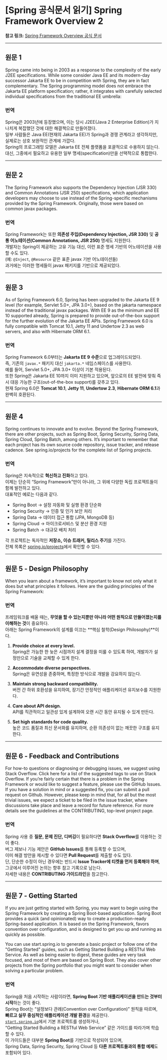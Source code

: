 
# [Spring 공식문서 읽기] Spring Framework Overview 2

**참고 링크:** [Spring Framework Overview 공식 문서](https://docs.spring.io/spring-framework/reference/overview.html)

---

## 원문 1
Spring came into being in 2003 as a response to the complexity of the early J2EE specifications. While some consider Java EE and its modern-day successor Jakarta EE to be in competition with Spring, they are in fact complementary. The Spring programming model does not embrace the Jakarta EE platform specification; rather, it integrates with carefully selected individual specifications from the traditional EE umbrella:

### 번역
Spring은 2003년에 등장했으며, 이는 당시 J2EE(Java 2 Enterprise Edition)가 지나치게 복잡했던 것에 대한 해결책으로 만들어졌다.  
일부 사람들은 Java EE(현재의 Jakarta EE)가 Spring과 경쟁 관계라고 생각하지만, 실제로는 상호 보완적인 관계에 가깝다.  
Spring의 프로그래밍 모델은 Jakarta EE 전체 플랫폼을 포괄적으로 수용하지 않는다. 대신, 그중에서 필요하고 유용한 일부 명세(specification)만을 선택적으로 통합한다.

---

## 원문 2
The Spring Framework also supports the Dependency Injection (JSR 330) and Common Annotations (JSR 250) specifications, which application developers may choose to use instead of the Spring-specific mechanisms provided by the Spring Framework. Originally, those were based on common javax packages.

### 번역
Spring Framework는 또한 **의존성 주입(Dependency Injection, JSR 330)** 및 **공통 어노테이션(Common Annotations, JSR 250)** 명세도 지원한다.  
개발자는 Spring이 제공하는 고유 기능 대신, 이런 표준 명세 기반의 어노테이션을 사용할 수도 있다.  
(예: `@Inject`, `@Resource` 같은 표준 javax 기반 어노테이션들)  
과거에는 이러한 명세들이 javax 패키지를 기반으로 제공되었다.

---

## 원문 3
As of Spring Framework 6.0, Spring has been upgraded to the Jakarta EE 9 level (for example, Servlet 5.0+, JPA 3.0+), based on the jakarta namespace instead of the traditional javax packages. With EE 9 as the minimum and EE 10 supported already, Spring is prepared to provide out-of-the-box support for the further evolution of the Jakarta EE APIs. Spring Framework 6.0 is fully compatible with Tomcat 10.1, Jetty 11 and Undertow 2.3 as web servers, and also with Hibernate ORM 6.1.

### 번역
Spring Framework 6.0부터는 **Jakarta EE 9 수준**으로 업그레이드되었다.  
즉, 기존의 `javax.*` 패키지 대신 `jakarta.*` 네임스페이스를 사용한다.  
예를 들어, Servlet 5.0+, JPA 3.0+ 이상이 기본 적용된다.  
또한 Spring은 Jakarta EE 10까지 이미 지원하고 있으며, 앞으로의 EE 발전에 맞춰 즉시 대응 가능한 구조(out-of-the-box support)를 갖추고 있다.  
현재 Spring 6.0은 **Tomcat 10.1**, **Jetty 11**, **Undertow 2.3**, **Hibernate ORM 6.1**과 완벽히 호환된다.

---

## 원문 4
Spring continues to innovate and to evolve. Beyond the Spring Framework, there are other projects, such as Spring Boot, Spring Security, Spring Data, Spring Cloud, Spring Batch, among others. It’s important to remember that each project has its own source code repository, issue tracker, and release cadence. See spring.io/projects for the complete list of Spring projects.

### 번역
Spring은 지속적으로 **혁신하고 진화**하고 있다.  
이제는 단순히 “Spring Framework”만이 아니라, 그 위에 다양한 독립 프로젝트들이 함께 발전하고 있다.  
대표적인 예로는 다음과 같다.  
- Spring Boot → 설정 자동화 및 실행 환경 단순화  
- Spring Security → 인증 및 인가 보안 처리  
- Spring Data → 데이터 접근 통합 (JPA, MongoDB 등)  
- Spring Cloud → 마이크로서비스 및 분산 환경 지원  
- Spring Batch → 대규모 배치 처리  

각 프로젝트는 독자적인 **저장소, 이슈 트래커, 릴리스 주기**를 가진다.  
전체 목록은 [spring.io/projects](https://spring.io/projects)에서 확인할 수 있다.

---

## 원문 5 - Design Philosophy
When you learn about a framework, it’s important to know not only what it does but what principles it follows. Here are the guiding principles of the Spring Framework:

### 번역
프레임워크를 배울 때는, **무엇을 할 수 있는지뿐만 아니라 어떤 원칙으로 만들어졌는지를 이해하는 것**이 중요하다.  
아래는 Spring Framework의 설계를 이끄는 **핵심 철학(Design Philosophy)**이다.

1. **Provide choice at every level.**  
   Spring은 가능한 한 늦은 시점까지 설계 결정을 미룰 수 있도록 하여, 개발자가 설정만으로 기술을 교체할 수 있게 한다.  

2. **Accommodate diverse perspectives.**  
   Spring은 유연성을 존중하며, 특정한 방식으로 개발을 강요하지 않는다.  

3. **Maintain strong backward compatibility.**  
   버전 간 하위 호환성을 유지하여, 장기간 안정적인 애플리케이션 유지보수를 지원한다.  

4. **Care about API design.**  
   API를 직관적이고 일관성 있게 설계하여 오랜 시간 동안 유지될 수 있게 만든다.  

5. **Set high standards for code quality.**  
   높은 코드 품질과 최신 문서화를 유지하며, 순환 의존성이 없는 깨끗한 구조를 유지한다.

---

## 원문 6 - Feedback and Contributions
For how-to questions or diagnosing or debugging issues, we suggest using Stack Overflow. Click here for a list of the suggested tags to use on Stack Overflow. If you’re fairly certain that there is a problem in the Spring Framework or would like to suggest a feature, please use the GitHub Issues. If you have a solution in mind or a suggested fix, you can submit a pull request on Github. However, please keep in mind that, for all but the most trivial issues, we expect a ticket to be filed in the issue tracker, where discussions take place and leave a record for future reference. For more details see the guidelines at the CONTRIBUTING, top-level project page.

### 번역
Spring 사용 중 **질문, 문제 진단, 디버깅**이 필요하다면 **Stack Overflow**를 이용하는 것이 좋다.  
버그 제보나 기능 제안은 **GitHub Issues**를 통해 등록할 수 있으며,  
이미 해결 방안을 제시할 수 있다면 **Pull Request**를 제출할 수도 있다.  
단, 단순한 수정이 아닌 경우에는 반드시 **Issue Tracker에 티켓을 먼저 등록해야 하며**,  
그곳에서 이루어진 논의는 향후 참고 기록으로 남는다.  
자세한 내용은 **CONTRIBUTING 가이드라인**을 참고한다.

---

## 원문 7 - Getting Started
If you are just getting started with Spring, you may want to begin using the Spring Framework by creating a Spring Boot-based application. Spring Boot provides a quick (and opinionated) way to create a production-ready Spring-based application. It is based on the Spring Framework, favors convention over configuration, and is designed to get you up and running as quickly as possible.

You can use start.spring.io to generate a basic project or follow one of the "Getting Started" guides, such as Getting Started Building a RESTful Web Service. As well as being easier to digest, these guides are very task focused, and most of them are based on Spring Boot. They also cover other projects from the Spring portfolio that you might want to consider when solving a particular problem.

### 번역
Spring을 처음 시작하는 사람이라면, **Spring Boot 기반 애플리케이션을 만드는 것부터 시작**하는 것이 좋다.  
Spring Boot는 “설정보다 관례(Convention over Configuration)” 원칙을 따르며,  
**빠르고 실무 중심적인 애플리케이션 개발 환경**을 제공한다.  
[`start.spring.io`](https://start.spring.io)에서 기본 프로젝트를 생성하거나,  
“Getting Started Building a RESTful Web Service” 같은 가이드를 따라가며 학습할 수 있다.  
이 가이드들은 대부분 **Spring Boot**를 기반으로 작성되어 있으며,  
Spring Data, Spring Security, Spring Cloud 등 **다른 프로젝트들과의 통합 예제**도 포함되어 있다.
